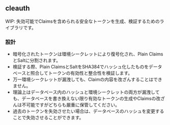 ## cleauth
WIP: 失効可能でClaimsを含められる安全なトークンを生成、検証するためのライブラリです。


### 設計
 - 暗号化されたトークンは環境シークレットにより復号化され、Plain ClaimsとSaltに分割されます。
 - 検証する際、Plain ClaimsとSaltをSHA384でハッシュ化したものをデータベースと照合してトークンの有効性と整合性を検証します。
 - 万一環境シークレットが漏洩しても、Claimの内容を改ざんすることはできません。
 - 理論上はデータベース内のハッシュと環境シークレットの両方が漏洩しても、データベースを書き換えない限り有効なトークンの生成やClaimsの改ざんは不可能ですがどちらも厳重に保管してください。
 - 過去のトークンを失効させたい場合は、データベースのハッシュを変更することで失効させることができます。